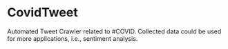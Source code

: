 # CovidTweet
Automated Tweet Crawler related to #COVID. Collected data could be used for more applications, i.e., sentiment analysis.
